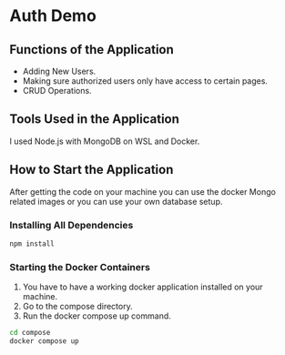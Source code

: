 # Auth Demo

## Functions of the Application

- Adding New Users.
- Making sure authorized users only have access to certain pages.
- CRUD Operations.

## Tools Used in the Application

I used Node.js with MongoDB on WSL and Docker.

## How to Start the Application

After getting the code on your machine you can use the docker Mongo related images or you can use your own database setup.

### Installing All Dependencies

```bash
npm install
```

### Starting the Docker Containers

1. You have to have a working docker application installed on your machine.
2. Go to the compose directory.
3. Run the docker compose up command.

```bash
cd compose
docker compose up
```
